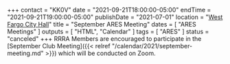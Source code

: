 +++
contact = "KK0V"
date = "2021-09-21T18:00:00-05:00"
endTime = "2021-09-21T19:00:00-05:00"
publishDate = "2021-07-01"
location = "[West Fargo City Hall](/places/west-fargo-city-hall/)"
title = "September ARES Meeting"
dates = [ "ARES Meetings" ]
outputs = [ "HTML", "Calendar" ]
tags = [ "ARES" ]
status = "canceled"
+++
RRRA Members are encouraged to participate in the 
[September Club Meeting]({{< relref "/calendar/2021/september-meeting.md" >}})
which will be conducted on Zoom.

